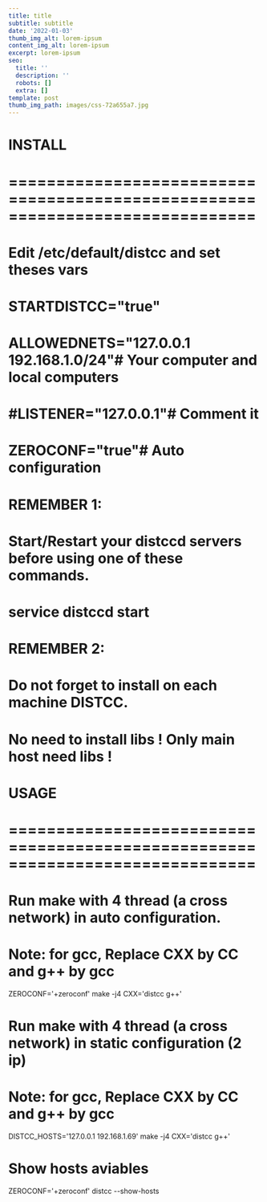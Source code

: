 ```yaml
---
title: title
subtitle: subtitle
date: '2022-01-03'
thumb_img_alt: lorem-ipsum
content_img_alt: lorem-ipsum
excerpt: lorem-ipsum
seo:
  title: ''
  description: ''
  robots: []
  extra: []
template: post
thumb_img_path: images/css-72a655a7.jpg
---
```

# INSTALL

# ==============================================================================

# Edit /etc/default/distcc and set theses vars

# STARTDISTCC="true"

# ALLOWEDNETS="127.0.0.1 192.168.1.0/24"# Your computer and local computers

# #LISTENER="127.0.0.1"# Comment it

# ZEROCONF="true"# Auto configuration

# REMEMBER 1:

# Start/Restart your distccd servers before using one of these commands.

# service distccd start

# REMEMBER 2:

# Do not forget to install on each machine DISTCC.

# No need to install libs ! Only main host need libs !

# USAGE

# ==============================================================================

# Run make with 4 thread (a cross network) in auto configuration.

# Note: for gcc, Replace CXX by CC and g++ by gcc

ZEROCONF='+zeroconf' make -j4 CXX='distcc g++'

# Run make with 4 thread (a cross network) in static configuration (2 ip)

# Note: for gcc, Replace CXX by CC and g++ by gcc

DISTCC_HOSTS='127.0.0.1 192.168.1.69' make -j4 CXX='distcc g++'

# Show hosts aviables

ZEROCONF='+zeroconf' distcc --show-hosts
